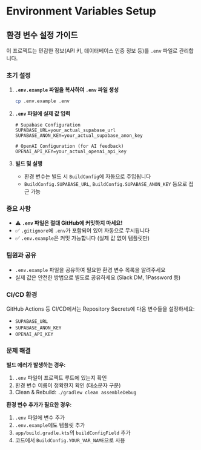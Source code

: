 # Environment Variables Setup

## 환경 변수 설정 가이드

이 프로젝트는 민감한 정보(API 키, 데이터베이스 인증 정보 등)를 `.env` 파일로 관리합니다.

### 초기 설정

1. **`.env.example` 파일을 복사하여 `.env` 파일 생성**
   ```bash
   cp .env.example .env
   ```

2. **`.env` 파일에 실제 값 입력**
   ```
   # Supabase Configuration
   SUPABASE_URL=your_actual_supabase_url
   SUPABASE_ANON_KEY=your_actual_supabase_anon_key

   # OpenAI Configuration (for AI feedback)
   OPENAI_API_KEY=your_actual_openai_api_key
   ```

3. **빌드 및 실행**
   - 환경 변수는 빌드 시 `BuildConfig`에 자동으로 주입됩니다
   - `BuildConfig.SUPABASE_URL`, `BuildConfig.SUPABASE_ANON_KEY` 등으로 접근 가능

### 중요 사항

- ⚠️ **`.env` 파일은 절대 GitHub에 커밋하지 마세요!**
- ✅ `.gitignore`에 `.env`가 포함되어 있어 자동으로 무시됩니다
- ✅ `.env.example`은 커밋 가능합니다 (실제 값 없이 템플릿만)

### 팀원과 공유

- `.env.example` 파일을 공유하여 필요한 환경 변수 목록을 알려주세요
- 실제 값은 안전한 방법으로 별도로 공유하세요 (Slack DM, 1Password 등)

### CI/CD 환경

GitHub Actions 등 CI/CD에서는 Repository Secrets에 다음 변수들을 설정하세요:
- `SUPABASE_URL`
- `SUPABASE_ANON_KEY`
- `OPENAI_API_KEY`

### 문제 해결

**빌드 에러가 발생하는 경우:**
1. `.env` 파일이 프로젝트 루트에 있는지 확인
2. 환경 변수 이름이 정확한지 확인 (대소문자 구분)
3. Clean & Rebuild: `./gradlew clean assembleDebug`

**환경 변수 추가가 필요한 경우:**
1. `.env` 파일에 변수 추가
2. `.env.example`에도 템플릿 추가
3. `app/build.gradle.kts`의 `buildConfigField` 추가
4. 코드에서 `BuildConfig.YOUR_VAR_NAME`으로 사용
